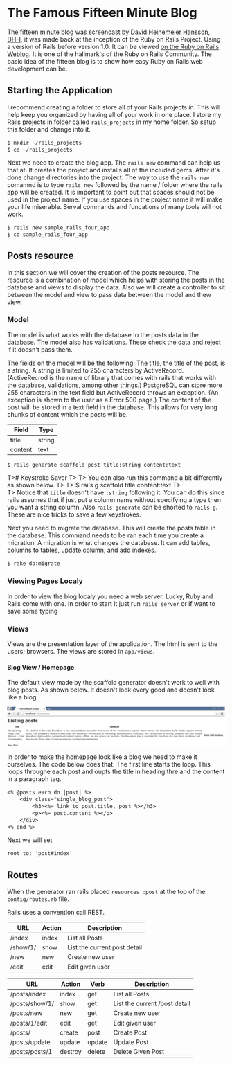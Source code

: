 # The Famous Fifteen Minute Blog
The fifteen minute blog was screencast by [David Heinemeier Hansson](http://david.heinemeierhansson.com/), [DHH](https://github.com/dhh), it was made back at the inception of the Ruby on Rails Project. Using a version of Rails before version 1.0. It can be viewed [on the Ruby on Rails Weblog](http://weblog.rubyonrails.org/2008/11/27/new-15-minute-blog-video-on-rails-2-2/). It is one of the hallmark's of the Ruby on Rails Community. The basic idea of the fifteen blog is to show how easy Ruby on Rails web development can be.


## Starting the Application
I recommend creating a folder to store all of your Rails projects in. This will help keep you organized by having all of your work in one place. I store my Rails projects in folder called `rails_projects` in my home folder. So setup this folder and change into it.

    $ mkdir ~/rails_projects 
    $ cd ~/rails_projects

Next we need to create the blog app. The `rails new` command can help us that at. It creates the project and installs all of the included gems. After it's done change directories into the project. The way to use the `rails new` comamnd is to type `rails new` followed by the name / folder where the rails app will be created. It is important to point out that spaces should not be used in the project name. If you use spaces in the project name it will make your life miserable. Serval commands and funcations of many tools will not work. 

    $ rails new sample_rails_four_app
    $ cd sample_rails_four_app

## Posts resource
In this section we will cover the creation of the posts resource. The resource is a combination of model which helps with storing the posts in the database and views to display the data. Also we will create a controller to sit between the model and view to pass data between the model and thew view.


### Model
The model is what works with the database to the posts data in the database. The model also has validations. These check the data and reject if it doesn't pass them.

The fields on the model will be the following: The title, the title of the post, is a string. A string is limited to 255 characters by ActiveRecord. (ActiveRecrod is the name of library that comes with rails that works with the database, validations, among other things.) PostgreSQL can store more 255 characters in the text field but ActiveRecord throws an exception. (An exception is shown to the user as a Error 500 page.) The content of the post will be stored in a text field in the database. This allows for very long chunks of content which the posts will be.



| Field    | Type       |
|----------|------------|
| title    | string     |
| content  | text       |


    $ rails generate scaffold post title:string content:text

T># Keystroke Saver
T>
T> You can also run this command a bit differently as shown below.
T>
T>  $ rails g scaffold title content:text
T>  
T> Notice that `title` doesn't have `:string` following it. You can do this since rails assumes that if just put a column name without specifying a type then you want a string column. Also `rails generate` can be shorted to `rails g`.  These are nice tricks to save a few keystrokes. 

Next you need to migrate the database. This will create the posts table in the database. This command needs to be ran each time you create a migration. A migration is what changes the database. It can add tables, columns to tables, update column, and add indexes. 

    $ rake db:migrate

### Viewing Pages Localy
In order to view the blog localy you need a web server. Lucky, Ruby and Rails come with one. In order to start it just run `rails server` or if want to save some typing

### Views
Views are the presentation layer of the application. The html is sent to the users; browsers. The views are stored in `app/views`. 

#### Blog View / Homepage
The default view made by the scaffold generator doesn't work to well with blog posts. As shown below. It doesn't look every good and doesn't look like a blog.

![](images/chapter_2/post_index_default.png)

In order to make the homepage look like a blog we need  to make it ourselves. The code below does that. The first line starts the loop. This loops throughe each post and oupts the title in heading thre and the content in a paragraph tag.

	<% @posts.each do |post| %>
		<div class="single_blog_post">
			<h3><%= link_to post.title, post %></h3>
			<p><%= post.content %></p>
		</div>
	<% end %>
	
Next we will set 

	root to: 'post#index'


## Routes
When the generator ran rails placed `resources :post` at the top of the `config/routes.rb` file.

Rails uses a convention call REST.

| URL 	   | Action | Description    		           |
|----------|--------|--------------------------------|
| /index   | index  | List all Posts 			       | 
| /show/1/ | show   | List the current post detail   |
| /new     | new    | Create new user                |
| /edit    | edit   | Edit given user                |




| URL 	   		| Action  | Verb      | Description    		 	    |
|---------------|---------|-----------|-----------------------------|
| /posts/index   | index   | get       | List all Posts 		 	    | 
| /posts/show/1/ | show    | get       | List the current /post detail|
| /posts/new     | new     | get       | Create new user             |
| /posts/1/edit  | edit    | get       | Edit given user             |
| /posts/  		| create  | post      | Create Post 				|
| /posts/update       | update  | update    | Update Post                 |
| /posts/posts/1      | destroy | delete    | Delete Given Post           |  





